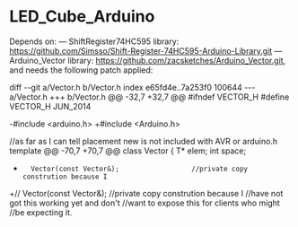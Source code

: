 # LED_Cube_Arduino

Depends on:
	— ShiftRegister74HC595 library: https://github.com/Simsso/Shift-Register-74HC595-Arduino-Library.git
	— Arduino_Vector library: https://github.com/zacsketches/Arduino_Vector.git, and needs the following patch applied:

diff --git a/Vector.h b/Vector.h
index e65fd4e..7a253f0 100644
--- a/Vector.h
+++ b/Vector.h
@@ -32,7 +32,7 @@
 #ifndef VECTOR_H
 #define VECTOR_H JUN_2014
 
-#include <arduino.h>
+#include <Arduino.h>
 
 //as far as I can tell placement new is not included with AVR or arduino.h
 template<typename T>
@@ -70,7 +70,7 @@ class Vector {
        T* elem;
        int space;
        
-       Vector(const Vector&);                  //private copy constrution because I
+//     Vector(const Vector&);                  //private copy constrution because I
                                                                        //have not got this working yet and don't
                                                                        //want to expose this for clients who might
                                                                        //be expecting it.

